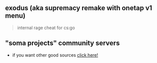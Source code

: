 ## exodus (aka supremacy remake with onetap v1 menu)
> internal rage cheat for cs:go

## "soma projects" community servers

- if you want other good sources [click here!](https://discord.gg/invite/WPag8RJ)
